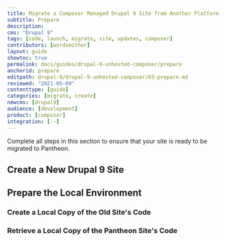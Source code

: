 ```yaml
---
title: Migrate a Composer Managed Drupal 9 Site from Another Platform
subtitle: Prepare
description: 
cms: "Drupal 9"
tags: [code, launch, migrate, site, updates, composer]
contributors: [wordsmither]
layout: guide
showtoc: true
permalink: docs/guides/drupal-9-unhosted-composer/prepare
anchorid: prepare
editpath: drupal-9/drupal-9-unhosted-composer/03-prepare.md
reviewed: "2021-05-09"
contenttype: [guide]
categories: [migrate, create]
newcms: [drupal9]
audience: [development]
product: [composer]
integration: [--]
---
```


Complete all steps in this section to ensure that your site is ready to be migrated to Pantheon.

## Create a New Drupal 9 Site

<Partial file="migrate/create-new-drupal-site.md" />

## Prepare the Local Environment

<Partial file="drupal-9/prepare-local-environment-no-clone.md" />

### Create a Local Copy of the Old Site's Code

<Partial file="migrate/drupal-create-local.md" />

### Retrieve a Local Copy of the Pantheon Site's Code

<Partial file="migrate/d8composer-d8composer-requirements.md" />
